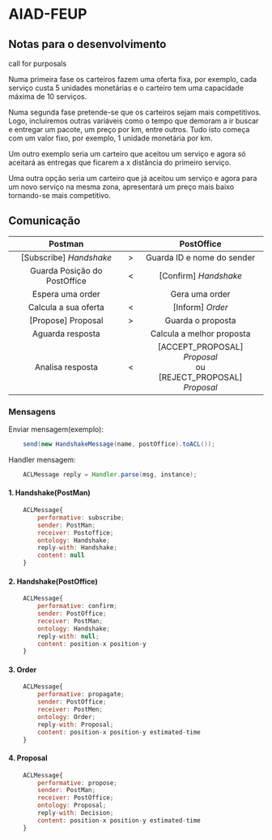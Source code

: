 # AIAD-FEUP

## Notas para o desenvolvimento

call for purposals

Numa primeira fase os carteiros fazem uma oferta fixa, por exemplo, cada serviço custa 5 unidades monetárias e o carteiro tem uma capacidade máxima de 10 serviços.

Numa segunda fase pretende-se que os carteiros sejam mais competitivos. Logo, incluiremos outras variáveis como o tempo que demoram a ir buscar e entregar um pacote, um preço por km, entre outros. Tudo isto começa com um valor fixo, por exemplo, 1 unidade monetária por km.

Um outro exemplo seria um carteiro que aceitou um serviço e agora só aceitará as entregas que ficarem a x distância do primeiro serviço. 

Uma outra opção seria um carteiro que já aceitou um serviço e agora para um novo serviço na mesma zona, apresentará um preço mais baixo tornando-se mais competitivo.


## Comunicação


Postman                   	|       |  PostOffice
:-------------------------:|:----:|:-------------------------:|
[Subscribe] *Handshake* | > | Guarda ID e nome do sender |
Guarda Posição do PostOffice | < | [Confirm] *Handshake* |
Espera uma order |   | Gera uma order |
Calcula a sua oferta |  < | [Inform] *Order* |
[Propose] Proposal | > | Guarda o proposta |
Aguarda resposta |   | Calcula a melhor proposta |
Analisa resposta | < | [ACCEPT\_PROPOSAL] *Proposal* <br> ou <br> [REJECT\_PROPOSAL] *Proposal*

### Mensagens

Enviar mensagem(exemplo):

```java
	send(new HandshakeMessage(name, postOffice).toACL());
```

Handler mensagem:

```java
	ACLMessage reply = Handler.parse(msg, instance);
```

#### 1. Handshake(PostMan)
```javascript
	ACLMessage{
		performative: subscribe;
		sender: PostMan;
		receiver: Postoffice;
		ontology: Handshake;
		reply-with: Handshake;
		content: null
	}
```

#### 2. Handshake(PostOffice)
```javascript
	ACLMessage{
		performative: confirm;
		sender: PostOffice;
		receiver: PostMan;
		ontology: Handshake;
		reply-with: null;
		content: position-x position-y
	}
```

#### 3. Order
```javascript
	ACLMessage{
		performative: propagate;
		sender: PostOffice;
		receiver: PostMen;
		ontology: Order;
		reply-with: Proposal;
		content: position-x position-y estimated-time
	}
```

#### 4. Proposal
```javascript
	ACLMessage{
		performative: propose;
		sender: PostMan;
		receiver: PostOffice;
		ontology: Proposal;
		reply-with: Decision;
		content: position-x position-y estimated-time
	}
```
